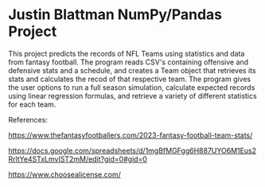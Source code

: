 # Justin Blattman NumPy/Pandas Project

This project predicts the records of NFL Teams using statistics and data from fantasy football. The program 
reads CSV's containing offensive and defensive stats and a schedule, and creates a Team object that retrieves its stats and calculates the recod of that respective team. The program gives the user options to run a full season simulation, calculate expected records using linear regression formulas, and retrieve a variety of different statistics for each team.

References:

https://www.thefantasyfootballers.com/2023-fantasy-football-team-stats/

https://docs.google.com/spreadsheets/d/1mgBfMGFgg6H887UYO6M1Eus2RrltYe4STxLmvIST2mM/edit?gid=0#gid=0 

https://www.choosealicense.com/
